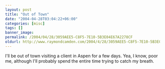 ```yaml
---
layout: post
title: "Out of Town"
date: "2004-04-28T03:04:22+06:00"
categories: [misc]
tags: []
banner_image: 
permalink: /2004/04/28/3059AEE5-C8F5-7E10-5B3E04E67A2278CF
oldurl: http://www.raymondcamden.com/2004/4/28/3059AEE5-C8F5-7E10-5B3E04E67A2278CF
---
```


I'll be out of town visiting a client in Aspen for a few days. Yea, I know, poor me, although I'll probably spend the entire time trying to catch my breath.